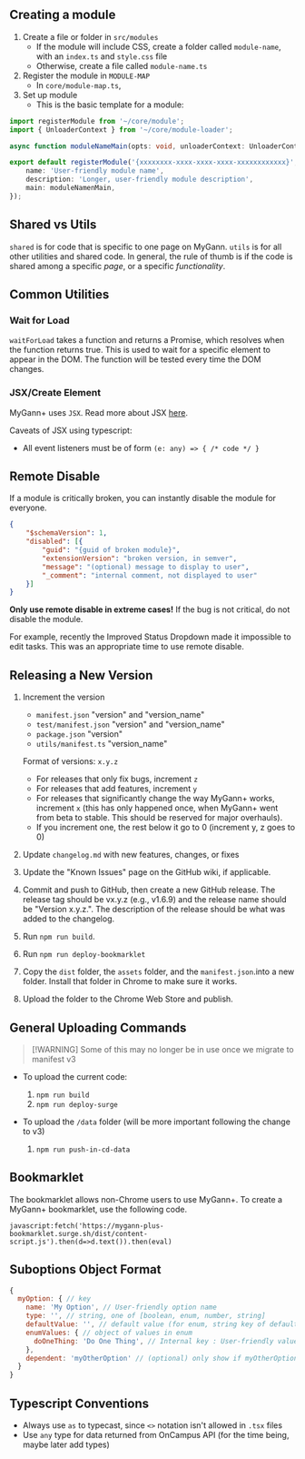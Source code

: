 ## Creating a module

1. Create a file or folder in `src/modules`
    * If the module will include CSS, create a folder called `module-name`, with an `index.ts` and `style.css` file
    * Otherwise, create a file called `module-name.ts`
2. Register the module in `MODULE-MAP` 
    * In `core/module-map.ts`, 
3. Set up module
    * This is the basic template for a module:
```typescript
import registerModule from '~/core/module';
import { UnloaderContext } from '~/core/module-loader';

async function moduleNameMain(opts: void, unloaderContext: UnloaderContext) {}

export default registerModule('{xxxxxxxx-xxxx-xxxx-xxxx-xxxxxxxxxxxx}', {
    name: 'User-friendly module name',
    description: 'Longer, user-friendly module description',
    main: moduleNamenMain,
}); 
```

## Shared vs Utils
`shared` is for code that is specific to one page on MyGann. `utils` is for all other utilities and shared code. In general, the rule of thumb is if the code is shared among a specific *page*, or a specific *functionality*. 

## Common Utilities

### Wait for Load

`waitForLoad` takes a function and returns a Promise, which resolves when the function returns true. This is used to wait for a specific element to appear in the DOM. The function will be tested every time the DOM changes.

### JSX/Create Element

MyGann+ uses `JSX`. Read more about JSX [here](https://reactjs.org/docs/introducing-jsx.html). 

Caveats of JSX using typescript:

* All event listeners must be of form ```(e: any) => { /* code */ }```

## Remote Disable

If a module is critically broken, you can instantly disable the module for everyone. 

```json
{
    "$schemaVersion": 1,
    "disabled": [{
        "guid": "{guid of broken module}",
        "extensionVersion": "broken version, in semver",
        "message": "(optional) message to display to user",
        "_comment": "internal comment, not displayed to user"
    }]
}
```

**Only use remote disable in extreme cases!** If the bug is not critical, do not disable the module.

For example, recently the Improved Status Dropdown made it impossible to edit tasks. This was an appropriate time to use remote disable.

## Releasing a New Version

1. Increment the version
    * `manifest.json` "version" and "version_name"
    * `test/manifest.json` "version" and "version_name"
    * `package.json` "version"
    * `utils/manifest.ts` "version_name"
    
    Format of versions: `x.y.z`
    * For releases that only fix bugs, increment `z`
    * For releases that add features, increment `y`
    * For releases that significantly change the way MyGann+ works, increment `x` (this has only happened once, when MyGann+ went from beta to stable. This should be reserved for major overhauls).
    * If you increment one, the rest below it go to 0 (increment y, z goes to 0)

2. Update `changelog.md` with new features, changes, or fixes
3. Update the "Known Issues" page on the GitHub wiki, if applicable.
4. Commit and push to GitHub, then create a new GitHub release. The release tag should be vx.y.z (e.g., v1.6.9) and the release name should be "Version x.y.z.". The description of the release should be what was added to the changelog.
5. Run `npm run build`.
6. Run `npm run deploy-bookmarklet`
7. Copy the `dist` folder, the `assets` folder, and the `manifest.json`.into a new folder. Install that folder in Chrome to make sure it works.
8. Upload the folder to the Chrome Web Store and publish.

## General Uploading Commands
> [!WARNING] Some of this may no longer be in use once we migrate to manifest v3

- To upload the current code:
  1. `npm run build`
  2. `npm run deploy-surge`

- To upload the `/data` folder (will be more important following the change to v3)
  1. `npm run push-in-cd-data`

## Bookmarklet

The bookmarklet allows non-Chrome users to use MyGann+. To create a MyGann+ bookmarklet, use the following code. 

`javascript:fetch('https://mygann-plus-bookmarklet.surge.sh/dist/content-script.js').then(d=>d.text()).then(eval)`


## Suboptions Object Format
```javascript
{
  myOption: { // key
    name: 'My Option', // User-friendly option name
    type: '', // string, one of [boolean, enum, number, string]
    defaultValue: '', // default value (for enum, string key of default value)
    enumValues: { // object of values in enum
      doOneThing: 'Do One Thing', // Internal key : User-friendly value name
    },
    dependent: 'myOtherOption' // (optional) only show if myOtherOption is enabled
  }
}
```

## Typescript Conventions

- Always use `as` to typecast, since `<>` notation isn't allowed in `.tsx` files
- Use `any` type for data returned from OnCampus API (for the time being, maybe later add types)
